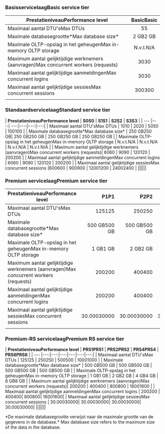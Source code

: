 <!--
Used in:
sql-database-performance-guidance.md  
sql-database-resource-limits.md
sql-database-service-tiers.md  
-->

### <a name="basic-service-tier"></a><span data-ttu-id="99eaf-101">Basisservicelaag</span><span class="sxs-lookup"><span data-stu-id="99eaf-101">Basic service tier</span></span>
| <span data-ttu-id="99eaf-102">**Prestatieniveau**</span><span class="sxs-lookup"><span data-stu-id="99eaf-102">**Performance level**</span></span> | <span data-ttu-id="99eaf-103">**Basic**</span><span class="sxs-lookup"><span data-stu-id="99eaf-103">**Basic**</span></span> |
| --- | :---: |
| <span data-ttu-id="99eaf-104">Maximaal aantal DTU's</span><span class="sxs-lookup"><span data-stu-id="99eaf-104">Max DTUs</span></span> | <span data-ttu-id="99eaf-105">5</span><span class="sxs-lookup"><span data-stu-id="99eaf-105">5</span></span> |
| <span data-ttu-id="99eaf-106">Maximale databasegrootte*</span><span class="sxs-lookup"><span data-stu-id="99eaf-106">Max database size*</span></span> |<span data-ttu-id="99eaf-107">2 GB</span><span class="sxs-lookup"><span data-stu-id="99eaf-107">2 GB</span></span>|
| <span data-ttu-id="99eaf-108">Maximale OLTP-opslag in het geheugen</span><span class="sxs-lookup"><span data-stu-id="99eaf-108">Max in-memory OLTP storage</span></span> |<span data-ttu-id="99eaf-109">N.v.t.</span><span class="sxs-lookup"><span data-stu-id="99eaf-109">N/A</span></span> |
| <span data-ttu-id="99eaf-110">Maximum aantal gelijktijdige werknemers (aanvragen)</span><span class="sxs-lookup"><span data-stu-id="99eaf-110">Max concurrent workers (requests)</span></span> |<span data-ttu-id="99eaf-111">30</span><span class="sxs-lookup"><span data-stu-id="99eaf-111">30</span></span> |
| <span data-ttu-id="99eaf-112">Maximaal aantal gelijktijdige aanmeldingen</span><span class="sxs-lookup"><span data-stu-id="99eaf-112">Max concurrent logins</span></span> |<span data-ttu-id="99eaf-113">30</span><span class="sxs-lookup"><span data-stu-id="99eaf-113">30</span></span> |
| <span data-ttu-id="99eaf-114">Maximaal aantal gelijktijdige sessies</span><span class="sxs-lookup"><span data-stu-id="99eaf-114">Max concurrent sessions</span></span> |<span data-ttu-id="99eaf-115">300</span><span class="sxs-lookup"><span data-stu-id="99eaf-115">300</span></span> |
|||

### <a name="standard-service-tier"></a><span data-ttu-id="99eaf-116">Standaardservicelaag</span><span class="sxs-lookup"><span data-stu-id="99eaf-116">Standard service tier</span></span>
| <span data-ttu-id="99eaf-117">**Prestatieniveau**</span><span class="sxs-lookup"><span data-stu-id="99eaf-117">**Performance level**</span></span> | <span data-ttu-id="99eaf-118">**S0**</span><span class="sxs-lookup"><span data-stu-id="99eaf-118">**S0**</span></span> | <span data-ttu-id="99eaf-119">**S1**</span><span class="sxs-lookup"><span data-stu-id="99eaf-119">**S1**</span></span> | <span data-ttu-id="99eaf-120">**S2**</span><span class="sxs-lookup"><span data-stu-id="99eaf-120">**S2**</span></span> | <span data-ttu-id="99eaf-121">**S3**</span><span class="sxs-lookup"><span data-stu-id="99eaf-121">**S3**</span></span> |
| --- |---:| ---:|---:|---:|---:|
| <span data-ttu-id="99eaf-122">Maximaal aantal DTU's</span><span class="sxs-lookup"><span data-stu-id="99eaf-122">Max DTUs</span></span> | <span data-ttu-id="99eaf-123">10</span><span class="sxs-lookup"><span data-stu-id="99eaf-123">10</span></span> | <span data-ttu-id="99eaf-124">20</span><span class="sxs-lookup"><span data-stu-id="99eaf-124">20</span></span> | <span data-ttu-id="99eaf-125">50</span><span class="sxs-lookup"><span data-stu-id="99eaf-125">50</span></span> | <span data-ttu-id="99eaf-126">100</span><span class="sxs-lookup"><span data-stu-id="99eaf-126">100</span></span> |
| <span data-ttu-id="99eaf-127">Maximale databasegrootte*</span><span class="sxs-lookup"><span data-stu-id="99eaf-127">Max database size*</span></span> | <span data-ttu-id="99eaf-128">250 GB</span><span class="sxs-lookup"><span data-stu-id="99eaf-128">250 GB</span></span>| <span data-ttu-id="99eaf-129">250 GB</span><span class="sxs-lookup"><span data-stu-id="99eaf-129">250 GB</span></span> | <span data-ttu-id="99eaf-130">250 GB</span><span class="sxs-lookup"><span data-stu-id="99eaf-130">250 GB</span></span> | <span data-ttu-id="99eaf-131">250 GB</span><span class="sxs-lookup"><span data-stu-id="99eaf-131">250 GB</span></span> |
| <span data-ttu-id="99eaf-132">Maximale OLTP-opslag in het geheugen</span><span class="sxs-lookup"><span data-stu-id="99eaf-132">Max in-memory OLTP storage</span></span> | <span data-ttu-id="99eaf-133">N.v.t.</span><span class="sxs-lookup"><span data-stu-id="99eaf-133">N/A</span></span> | <span data-ttu-id="99eaf-134">N.v.t.</span><span class="sxs-lookup"><span data-stu-id="99eaf-134">N/A</span></span> | <span data-ttu-id="99eaf-135">N.v.t.</span><span class="sxs-lookup"><span data-stu-id="99eaf-135">N/A</span></span> | <span data-ttu-id="99eaf-136">N.v.t.</span><span class="sxs-lookup"><span data-stu-id="99eaf-136">N/A</span></span> |
| <span data-ttu-id="99eaf-137">Maximum aantal gelijktijdige werknemers (aanvragen)</span><span class="sxs-lookup"><span data-stu-id="99eaf-137">Max concurrent workers (requests)</span></span>| <span data-ttu-id="99eaf-138">60</span><span class="sxs-lookup"><span data-stu-id="99eaf-138">60</span></span> | <span data-ttu-id="99eaf-139">90</span><span class="sxs-lookup"><span data-stu-id="99eaf-139">90</span></span> | <span data-ttu-id="99eaf-140">120</span><span class="sxs-lookup"><span data-stu-id="99eaf-140">120</span></span> | <span data-ttu-id="99eaf-141">200</span><span class="sxs-lookup"><span data-stu-id="99eaf-141">200</span></span> |
| <span data-ttu-id="99eaf-142">Maximaal aantal gelijktijdige aanmeldingen</span><span class="sxs-lookup"><span data-stu-id="99eaf-142">Max concurrent logins</span></span> | <span data-ttu-id="99eaf-143">60</span><span class="sxs-lookup"><span data-stu-id="99eaf-143">60</span></span> | <span data-ttu-id="99eaf-144">90</span><span class="sxs-lookup"><span data-stu-id="99eaf-144">90</span></span> | <span data-ttu-id="99eaf-145">120</span><span class="sxs-lookup"><span data-stu-id="99eaf-145">120</span></span> | <span data-ttu-id="99eaf-146">200</span><span class="sxs-lookup"><span data-stu-id="99eaf-146">200</span></span> |
| <span data-ttu-id="99eaf-147">Maximaal aantal gelijktijdige sessies</span><span class="sxs-lookup"><span data-stu-id="99eaf-147">Max concurrent sessions</span></span> |<span data-ttu-id="99eaf-148">600</span><span class="sxs-lookup"><span data-stu-id="99eaf-148">600</span></span> | <span data-ttu-id="99eaf-149">900</span><span class="sxs-lookup"><span data-stu-id="99eaf-149">900</span></span> | <span data-ttu-id="99eaf-150">1200</span><span class="sxs-lookup"><span data-stu-id="99eaf-150">1200</span></span> | <span data-ttu-id="99eaf-151">2400</span><span class="sxs-lookup"><span data-stu-id="99eaf-151">2400</span></span> |
||||||

### <a name="premium-service-tier"></a><span data-ttu-id="99eaf-152">Premium servicelaag</span><span class="sxs-lookup"><span data-stu-id="99eaf-152">Premium service tier</span></span> 
| <span data-ttu-id="99eaf-153">**Prestatieniveau**</span><span class="sxs-lookup"><span data-stu-id="99eaf-153">**Performance level**</span></span> | <span data-ttu-id="99eaf-154">**P1**</span><span class="sxs-lookup"><span data-stu-id="99eaf-154">**P1**</span></span> | <span data-ttu-id="99eaf-155">**P2**</span><span class="sxs-lookup"><span data-stu-id="99eaf-155">**P2**</span></span> | <span data-ttu-id="99eaf-156">**P4**</span><span class="sxs-lookup"><span data-stu-id="99eaf-156">**P4**</span></span> | <span data-ttu-id="99eaf-157">**P6**</span><span class="sxs-lookup"><span data-stu-id="99eaf-157">**P6**</span></span> | <span data-ttu-id="99eaf-158">**P11**</span><span class="sxs-lookup"><span data-stu-id="99eaf-158">**P11**</span></span> | <span data-ttu-id="99eaf-159">**P15**</span><span class="sxs-lookup"><span data-stu-id="99eaf-159">**P15**</span></span> | 
| --- |---:|---:|---:|---:|---:|---:|
| <span data-ttu-id="99eaf-160">Maximaal aantal DTU's</span><span class="sxs-lookup"><span data-stu-id="99eaf-160">Max DTUs</span></span> | <span data-ttu-id="99eaf-161">125</span><span class="sxs-lookup"><span data-stu-id="99eaf-161">125</span></span> | <span data-ttu-id="99eaf-162">250</span><span class="sxs-lookup"><span data-stu-id="99eaf-162">250</span></span> | <span data-ttu-id="99eaf-163">500</span><span class="sxs-lookup"><span data-stu-id="99eaf-163">500</span></span> | <span data-ttu-id="99eaf-164">1000</span><span class="sxs-lookup"><span data-stu-id="99eaf-164">1000</span></span> | <span data-ttu-id="99eaf-165">1750</span><span class="sxs-lookup"><span data-stu-id="99eaf-165">1750</span></span> | <span data-ttu-id="99eaf-166">4000</span><span class="sxs-lookup"><span data-stu-id="99eaf-166">4000</span></span> |
| <span data-ttu-id="99eaf-167">Maximale databasegrootte*</span><span class="sxs-lookup"><span data-stu-id="99eaf-167">Max database size*</span></span> | <span data-ttu-id="99eaf-168">500 GB</span><span class="sxs-lookup"><span data-stu-id="99eaf-168">500 GB</span></span> | <span data-ttu-id="99eaf-169">500 GB</span><span class="sxs-lookup"><span data-stu-id="99eaf-169">500 GB</span></span> | <span data-ttu-id="99eaf-170">500 GB</span><span class="sxs-lookup"><span data-stu-id="99eaf-170">500  GB</span></span> | <span data-ttu-id="99eaf-171">500 GB</span><span class="sxs-lookup"><span data-stu-id="99eaf-171">500 GB</span></span> | <span data-ttu-id="99eaf-172">4 TB</span><span class="sxs-lookup"><span data-stu-id="99eaf-172">4 TB</span></span> | <span data-ttu-id="99eaf-173">4 TB</span><span class="sxs-lookup"><span data-stu-id="99eaf-173">4 TB</span></span> |
| <span data-ttu-id="99eaf-174">Maximale OLTP-opslag in het geheugen</span><span class="sxs-lookup"><span data-stu-id="99eaf-174">Max in-memory OLTP storage</span></span> | <span data-ttu-id="99eaf-175">1 GB</span><span class="sxs-lookup"><span data-stu-id="99eaf-175">1 GB</span></span> | <span data-ttu-id="99eaf-176">2 GB</span><span class="sxs-lookup"><span data-stu-id="99eaf-176">2 GB</span></span> | <span data-ttu-id="99eaf-177">4 GB</span><span class="sxs-lookup"><span data-stu-id="99eaf-177">4 GB</span></span> | <span data-ttu-id="99eaf-178">8 GB</span><span class="sxs-lookup"><span data-stu-id="99eaf-178">8 GB</span></span> | <span data-ttu-id="99eaf-179">14 GB</span><span class="sxs-lookup"><span data-stu-id="99eaf-179">14 GB</span></span> | <span data-ttu-id="99eaf-180">32 GB</span><span class="sxs-lookup"><span data-stu-id="99eaf-180">32 GB</span></span> |
| <span data-ttu-id="99eaf-181">Maximum aantal gelijktijdige werknemers (aanvragen)</span><span class="sxs-lookup"><span data-stu-id="99eaf-181">Max concurrent workers (requests)</span></span>| <span data-ttu-id="99eaf-182">200</span><span class="sxs-lookup"><span data-stu-id="99eaf-182">200</span></span> | <span data-ttu-id="99eaf-183">400</span><span class="sxs-lookup"><span data-stu-id="99eaf-183">400</span></span> | <span data-ttu-id="99eaf-184">800</span><span class="sxs-lookup"><span data-stu-id="99eaf-184">800</span></span> | <span data-ttu-id="99eaf-185">1600</span><span class="sxs-lookup"><span data-stu-id="99eaf-185">1600</span></span> | <span data-ttu-id="99eaf-186">2400</span><span class="sxs-lookup"><span data-stu-id="99eaf-186">2400</span></span> | <span data-ttu-id="99eaf-187">6400</span><span class="sxs-lookup"><span data-stu-id="99eaf-187">6400</span></span> |
| <span data-ttu-id="99eaf-188">Maximaal aantal gelijktijdige aanmeldingen</span><span class="sxs-lookup"><span data-stu-id="99eaf-188">Max concurrent logins</span></span> | <span data-ttu-id="99eaf-189">200</span><span class="sxs-lookup"><span data-stu-id="99eaf-189">200</span></span> | <span data-ttu-id="99eaf-190">400</span><span class="sxs-lookup"><span data-stu-id="99eaf-190">400</span></span>| <span data-ttu-id="99eaf-191">800</span><span class="sxs-lookup"><span data-stu-id="99eaf-191">800</span></span>| <span data-ttu-id="99eaf-192">1600</span><span class="sxs-lookup"><span data-stu-id="99eaf-192">1600</span></span>| <span data-ttu-id="99eaf-193">2400</span><span class="sxs-lookup"><span data-stu-id="99eaf-193">2400</span></span>| <span data-ttu-id="99eaf-194">6400</span><span class="sxs-lookup"><span data-stu-id="99eaf-194">6400</span></span> |
| <span data-ttu-id="99eaf-195">Maximaal aantal gelijktijdige sessies</span><span class="sxs-lookup"><span data-stu-id="99eaf-195">Max concurrent sessions</span></span> | <span data-ttu-id="99eaf-196">30.000</span><span class="sxs-lookup"><span data-stu-id="99eaf-196">30000</span></span>| <span data-ttu-id="99eaf-197">30.000</span><span class="sxs-lookup"><span data-stu-id="99eaf-197">30000</span></span>| <span data-ttu-id="99eaf-198">30.000</span><span class="sxs-lookup"><span data-stu-id="99eaf-198">30000</span></span>| <span data-ttu-id="99eaf-199">30.000</span><span class="sxs-lookup"><span data-stu-id="99eaf-199">30000</span></span>| <span data-ttu-id="99eaf-200">30.000</span><span class="sxs-lookup"><span data-stu-id="99eaf-200">30000</span></span>| <span data-ttu-id="99eaf-201">30.000</span><span class="sxs-lookup"><span data-stu-id="99eaf-201">30000</span></span> |
|||||||

### <a name="premium-rs-service-tier"></a><span data-ttu-id="99eaf-202">Premium-RS servicelaag</span><span class="sxs-lookup"><span data-stu-id="99eaf-202">Premium RS service tier</span></span> 
| <span data-ttu-id="99eaf-203">**Prestatieniveau**</span><span class="sxs-lookup"><span data-stu-id="99eaf-203">**Performance level**</span></span> | <span data-ttu-id="99eaf-204">**PRS1**</span><span class="sxs-lookup"><span data-stu-id="99eaf-204">**PRS1**</span></span> | <span data-ttu-id="99eaf-205">**PRS2**</span><span class="sxs-lookup"><span data-stu-id="99eaf-205">**PRS2**</span></span> | <span data-ttu-id="99eaf-206">**PRS4**</span><span class="sxs-lookup"><span data-stu-id="99eaf-206">**PRS4**</span></span> | <span data-ttu-id="99eaf-207">**PRS6**</span><span class="sxs-lookup"><span data-stu-id="99eaf-207">**PRS6**</span></span> |
| --- |---:|---:|---:|---:|---:|---:|
| <span data-ttu-id="99eaf-208">Maximaal aantal DTU's</span><span class="sxs-lookup"><span data-stu-id="99eaf-208">Max DTUs</span></span> | <span data-ttu-id="99eaf-209">125</span><span class="sxs-lookup"><span data-stu-id="99eaf-209">125</span></span> | <span data-ttu-id="99eaf-210">250</span><span class="sxs-lookup"><span data-stu-id="99eaf-210">250</span></span> | <span data-ttu-id="99eaf-211">500</span><span class="sxs-lookup"><span data-stu-id="99eaf-211">500</span></span> | <span data-ttu-id="99eaf-212">1000</span><span class="sxs-lookup"><span data-stu-id="99eaf-212">1000</span></span> |
| <span data-ttu-id="99eaf-213">Maximale databasegrootte*</span><span class="sxs-lookup"><span data-stu-id="99eaf-213">Max database size*</span></span> | <span data-ttu-id="99eaf-214">500 GB</span><span class="sxs-lookup"><span data-stu-id="99eaf-214">500 GB</span></span> | <span data-ttu-id="99eaf-215">500 GB</span><span class="sxs-lookup"><span data-stu-id="99eaf-215">500 GB</span></span> | <span data-ttu-id="99eaf-216">500 GB</span><span class="sxs-lookup"><span data-stu-id="99eaf-216">500  GB</span></span> | <span data-ttu-id="99eaf-217">500 GB</span><span class="sxs-lookup"><span data-stu-id="99eaf-217">500 GB</span></span> |
| <span data-ttu-id="99eaf-218">Maximale OLTP-opslag in het geheugen</span><span class="sxs-lookup"><span data-stu-id="99eaf-218">Max in-memory OLTP storage</span></span> | <span data-ttu-id="99eaf-219">1 GB</span><span class="sxs-lookup"><span data-stu-id="99eaf-219">1 GB</span></span> | <span data-ttu-id="99eaf-220">2 GB</span><span class="sxs-lookup"><span data-stu-id="99eaf-220">2 GB</span></span> | <span data-ttu-id="99eaf-221">4 GB</span><span class="sxs-lookup"><span data-stu-id="99eaf-221">4 GB</span></span> | <span data-ttu-id="99eaf-222">8 GB</span><span class="sxs-lookup"><span data-stu-id="99eaf-222">8 GB</span></span> |
| <span data-ttu-id="99eaf-223">Maximum aantal gelijktijdige werknemers (aanvragen)</span><span class="sxs-lookup"><span data-stu-id="99eaf-223">Max concurrent workers (requests)</span></span>| <span data-ttu-id="99eaf-224">200</span><span class="sxs-lookup"><span data-stu-id="99eaf-224">200</span></span> | <span data-ttu-id="99eaf-225">400</span><span class="sxs-lookup"><span data-stu-id="99eaf-225">400</span></span> | <span data-ttu-id="99eaf-226">800</span><span class="sxs-lookup"><span data-stu-id="99eaf-226">800</span></span> | <span data-ttu-id="99eaf-227">1600</span><span class="sxs-lookup"><span data-stu-id="99eaf-227">1600</span></span> |
| <span data-ttu-id="99eaf-228">Maximaal aantal gelijktijdige aanmeldingen</span><span class="sxs-lookup"><span data-stu-id="99eaf-228">Max concurrent logins</span></span> | <span data-ttu-id="99eaf-229">200</span><span class="sxs-lookup"><span data-stu-id="99eaf-229">200</span></span> | <span data-ttu-id="99eaf-230">400</span><span class="sxs-lookup"><span data-stu-id="99eaf-230">400</span></span>| <span data-ttu-id="99eaf-231">800</span><span class="sxs-lookup"><span data-stu-id="99eaf-231">800</span></span>| <span data-ttu-id="99eaf-232">1600</span><span class="sxs-lookup"><span data-stu-id="99eaf-232">1600</span></span>|
| <span data-ttu-id="99eaf-233">Maximaal aantal gelijktijdige sessies</span><span class="sxs-lookup"><span data-stu-id="99eaf-233">Max concurrent sessions</span></span> | <span data-ttu-id="99eaf-234">30.000</span><span class="sxs-lookup"><span data-stu-id="99eaf-234">30000</span></span>| <span data-ttu-id="99eaf-235">30.000</span><span class="sxs-lookup"><span data-stu-id="99eaf-235">30000</span></span>| <span data-ttu-id="99eaf-236">30.000</span><span class="sxs-lookup"><span data-stu-id="99eaf-236">30000</span></span>| <span data-ttu-id="99eaf-237">30.000</span><span class="sxs-lookup"><span data-stu-id="99eaf-237">30000</span></span>|
|||||||

<span data-ttu-id="99eaf-238">\*De maximale databasegrootte verwijst naar de maximale grootte van de gegevens in de database.</span><span class="sxs-lookup"><span data-stu-id="99eaf-238">\* Max database size refers to the maximum size of the data in the database.</span></span> 
